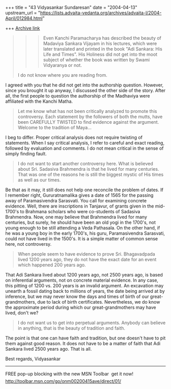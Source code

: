 +++
title = "43 Vidyasankar Sundaresan"
date = "2004-04-13"
upstream_url = "https://lists.advaita-vedanta.org/archives/advaita-l/2004-April/012984.html"

+++
[Archive link](https://lists.advaita-vedanta.org/archives/advaita-l/2004-April/012984.html)


> >
> >>Even Kanchi Paramacharya has described the beauty of Madaviya Sankara
> >>Vijayam in his lectures, which were later translated and printed in the
> >>book
> >>"Adi Sankara: His Life and Times". His Holiness did not get into the 
>moot
> >>subject of whether the book was written by Swami Vidyaranya or not.
> >
>I do not know where you are reading from.

I agreed with you that he did not get into the authorship question. However, 
since you brought it up anyway, I discussed the other side of the story. 
After all, the first people to question the authorship of the Madhaviya were 
affiliated with the Kanchi Matha.

>Let me know what has not been critically analyzed to promote this
>controversy. Each statement by the followers of both the mutts, have been
>CAREFULLY TWISTED to find evidence against the argument. Welcome to the
>tradition of Maya...

I beg to differ. Proper critical analysis does not require twisting of 
statements. When I say critical analysis, I refer to careful and exact 
reading, followed by evaluation and comments. I do not mean critical in the 
sense of simply finding fault.

>I do not want to start another controversy here. What is believed about 
>Sri.
>Sadasiva Brahmendra is that he lived for many centuries. That was one of 
>the
>reasons he is still the biggest mystic of His times as well as our times.

Be that as it may, it still does not help one reconcile the problem of 
dates. If I remember right, Gururatnamalika gives a date of 1565 for the 
passing away of Paramasivendra Sarasvati. You call for examining concrete 
evidence. Well, there are inscriptions in Tanjavur, of grants given in the 
mid-1700's to Brahmana scholars who were co-students of Sadasiva Brahmendra. 
Now, one may believe that Brahmendra lived for many centuries, but surely, 
he should have been an old yogi in the 1700's, not young enough to be still 
attending a Veda Pathasala. On the other hand, if he was a young boy in the 
early 1700's, his guru, Paramasivendra Sarasvati, could not have lived in 
the 1500's. It is a simple matter of common sense here, not controversy.

>When people seem to have evidence to prove Sri. Bhagavadpada lived 1200
>years ago, they do not have the exact date for an event which happened 200
>years ago.

That Adi Sankara lived about 1200 years ago, not 2500 years ago, is based on 
inferential arguments, not on concrete material evidence. In any case, this 
pitting of 1200 vs. 200 years is an invalid argument. An excavation may 
unearth a fossil dating back to millions of years, the date being arrived at 
by inference, but we may never know the days and times of birth of our 
great-grandmothers, due to lack of birth certificates. Nevertheless, we do 
know the approximate period during which our great-grandmothers may have 
lived, don't we?

>I do not want us to get into perpetual arguments. Anybody can believe in
>anything, that is the beauty of tradition and faith.

The point is that one can have faith and tradition, but one doesn't have to 
pit them against good reason. It does not have to be a matter of faith that 
Adi Sankara lived 2500 years ago. That is all.

Best regards,
Vidyasankar

_________________________________________________________________
FREE pop-up blocking with the new MSN Toolbar  get it now! 
http://toolbar.msn.com/go/onm00200415ave/direct/01/


